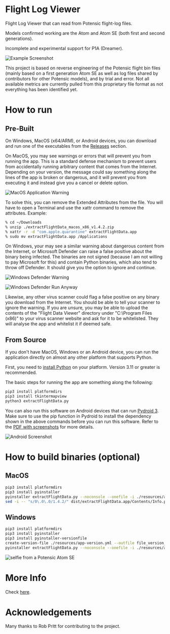# Flight Log Viewer
Flight Log Viewer that can read from Potensic flight-log files.

Models confirmed working are the Atom and Atom SE (both first and second generations).

Incomplete and experimental support for P1A (Dreamer).

![Example Screenshot](<resources/screenshot1.png> "Example Screenshot")

This project is based on reverse engineering of the Potensic flight bin files (mainly based on a first generation Atom SE as well as log files shared by contributors for other Potensic models), and by trial and error. Not all available metrics are currently pulled from this proprietary file format as not everything has been identified yet.

# How to run
## Pre-Built
On Windows, MacOS (x64/ARM), or Android devices, you can download and run one of the executables from the [Releases](<../../releases> "Releases") section.

On MacOS, you may see warnings or errors that will prevent you from running the app. This is a standard defense mechanism to prevent users from accidentally running arbitrary content that comes from the Internet. Depending on your version, the message could say something along the lines of the app is broken or dangerous, and it will prevent you from executing it and instead give you a cancel or delete option.

![MacOS Application Warning](<resources/broken_app_message.png> "MacOS Application Warning")

To solve this, you can remove the Extended Attributes from the file. You will have to open a Terminal and use the xattr command to remove the attributes. Example:

```sh
% cd ~/Downloads
% unzip ./extractFlightData_macos_x86_v1.4.2.zip
% xattr -r -d "com.apple.quarantine" extractFlightData.app
% sudo mv extractFlightData.app /Applications
```

On Windows, your may see a similar warning about dangerous content from the Internet, or Microsoft Defender can raise a false positive about the binary being infected. The binaries are not signed (because I am not willing to pay Microsoft for this) and contain Python binaries, which also tend to throw off Defender. It should give you the option to ignore and continue.

![Windows Defender Warning](<resources/wd1.png> "Windows Defender Warning")

![Windows Defender Run Anyway](<resources/wd2.png> "Windows Defender Run Anyway")

Likewise, any other virus scanner could flag a false positive on any binary you download from the Internet. You should be able to tell your scanner to ignore the warning. If you are unsure, you may be able to upload the contents of the "Flight Data Viewer" directory under "C:\Program Files (x86)" to your virus scanner website and ask for it to be whitelisted. They will analyse the app and whitelist it if deemed safe.

## From Source
If you don't have MacOS, Windows or an Android device, you can run the application directly on almost any other platform that supports Python.

First, you need to [install Python](<https://www.python.org/downloads/> "Download Python") on your platform. Version 3.11 or greater is recommended.

The basic steps for running the app are something along the following:
```sh
pip3 install platformdirs
pip3 install tkintermapview
python3 extractFlightData.py
```

You can also run this software on Android devices that can run [Pydroid 3](<https://play.google.com/store/apps/details?id=ru.iiec.pydroid3> "Google Play - Pydroid 3 - IDE for Python 3"). Make sure to use the pip function in Pydroid to install the dependency shown in the above commands before you can run this software. Refer to the [PDF with screenshots](<resources/android_install.pdf> "Android Installation Steps") for more details.

![Android Screenshot](<resources/screenshot2.jpg> "Android Screenshot")

# How to build binaries (optional)
## MacOS
```sh
pip3 install platformdirs
pip3 install pyinstaller
pyinstaller extractFlightData.py --noconsole --onefile -i ./resources/app-icon256.png
sed -i -- "s/0\.0\.0/1.4.2/" dist/extractFlightData.app/Contents/Info.plist
```

## Windows
```sh
pip3 install platformdirs
pip3 install pyinstaller
pip3 install pyinstaller-versionfile
create-version-file ./resources/app-version.yml --outfile file_version_info.txt
pyinstaller extractFlightData.py --noconsole --onefile -i ./resources/app-icon256.png --version-file file_version_info.txt
```

![selfie from a Potensic Atom SE](<src/assets/app-icon256.png> "Atom SE selfie")

# More Info
Check [here](<https://koenaerts.ca/micro-drones/parsing-potensic-flight-data-files/> "Parsing Potensic Flight Data Files").

# Acknowledgements
Many thanks to Rob Pritt for contributing to the project.
